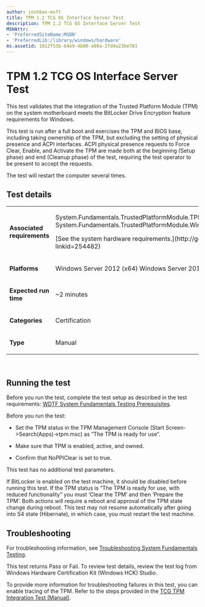 ```yaml
---
author: joshbax-msft
title: TPM 1.2 TCG OS Interface Server Test
description: TPM 1.2 TCG OS Interface Server Test
MSHAttr:
- 'PreferredSiteName:MSDN'
- 'PreferredLib:/library/windows/hardware'
ms.assetid: 1812f53b-64e9-4b00-a98a-2fd4a23be781
---
```


# TPM 1.2 TCG OS Interface Server Test


This test validates that the integration of the Trusted Platform Module (TPM) on the system motherboard meets the BitLocker Drive Encryption feature requirements for Windows.

This test is run after a full boot and exercises the TPM and BIOS base, including taking ownership of the TPM, but excluding the setting of physical presence and ACPI interfaces. ACPI physical presence requests to Force Clear, Enable, and Activate the TPM are made both at the beginning (Setup phase) and end (Cleanup phase) of the test, requiring the test operator to be present to accept the requests.

The test will restart the computer several times.

## Test details


<table>
<colgroup>
<col width="50%" />
<col width="50%" />
</colgroup>
<tbody>
<tr class="odd">
<td><p><strong>Associated requirements</strong></p></td>
<td><p>System.Fundamentals.TrustedPlatformModule.TPMEnablesFullUseThroughSystemFirmware System.Fundamentals.TrustedPlatformModule.Windows7SystemsTPM</p>
<p>[See the system hardware requirements.](http://go.microsoft.com/fwlink/p/?linkid=254482)</p></td>
</tr>
<tr class="even">
<td><p><strong>Platforms</strong></p></td>
<td><p>Windows Server 2012 (x64) Windows Server 2012 R2</p></td>
</tr>
<tr class="odd">
<td><p><strong>Expected run time</strong></p></td>
<td><p>~2 minutes</p></td>
</tr>
<tr class="even">
<td><p><strong>Categories</strong></p></td>
<td><p>Certification</p></td>
</tr>
<tr class="odd">
<td><p><strong>Type</strong></p></td>
<td><p>Manual</p></td>
</tr>
</tbody>
</table>

 

## Running the test


Before you run the test, complete the test setup as described in the test requirements: [WDTF System Fundamentals Testing Prerequisites](wdtf-system-fundamentals-testing-prerequisites.md).

Before you run the test:

-   Set the TPM status in the TPM Management Console (Start Screen-&gt;Search(Apps)-&gt;tpm.msc) as “The TPM is ready for use“.

-   Make sure that TPM is enabled, active, and owned.

-   Confirm that NoPPIClear is set to true.

This test has no additional test parameters.

If BitLocker is enabled on the test machine, it should be disabled before running this test. If the TPM status is “The TPM is ready for use, with reduced functionality” you must ‘Clear the TPM’ and then ‘Prepare the TPM’. Both actions will require a reboot and approval of the TPM state change during reboot. This test may not resume automatically after going into S4 state (Hibernate), in which case, you must restart the test machine.

## Troubleshooting


For troubleshooting information, see [Troubleshooting System Fundamentals Testing](troubleshooting-system-fundamentals-testing.md).

This test returns Pass or Fail. To review test details, review the test log from Windows Hardware Certification Kit (Windows HCK) Studio.

To provide more information for troubleshooting failures in this test, you can enable tracing of the TPM. Refer to the steps provided in the [TCG TPM Integration Test (Manual)](tcg-tpm-integration-test--manual-ac56901f-0f66-4013-b156-fe4b036cce60.md).

 

 






